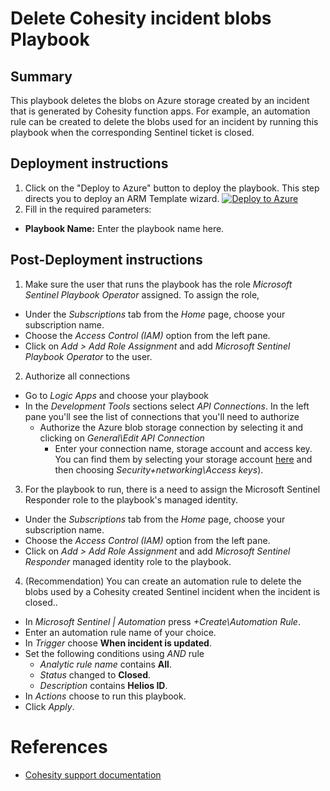 # Delete Cohesity incident blobs Playbook
## Summary
This playbook deletes the blobs on Azure storage created by an incident that is generated by Cohesity function apps. For example, an automation rule can be created to delete the blobs used for an incident by running this playbook when the corresponding Sentinel ticket is closed.

## Deployment instructions
1. Click on the "Deploy to Azure" button to deploy the playbook. This step directs you to deploy an ARM Template wizard.
[![Deploy to Azure](https://aka.ms/deploytoazurebutton)](https://portal.azure.com/#create/Microsoft.Template/uri/https%3A%2F%2Fraw.githubusercontent.com%2Fcohesity%2FAzure-Sentinel%2FCohesitySecurity.internal%2FSolutions%2FCohesitySecurity%2FPlaybooks%2FCohesity_Delete_Incident_Blobs%2Fazuredeploy.json)
2. Fill in the required parameters:
* __Playbook Name:__ Enter the playbook name here.

## Post-Deployment instructions
1. Make sure the user that runs the playbook has the role _Microsoft Sentinel Playbook Operator_ assigned. To assign the role,
* Under the _Subscriptions_ tab from the _Home_ page, choose your subscription name.
* Choose the _Access Control (IAM)_ option from the left pane.
* Click on _Add > Add Role Assignment_ and add _Microsoft Sentinel Playbook Operator_ to the user.

2. Authorize all connections
* Go to _Logic Apps_ and choose your playbook
* In the _Development Tools_ sections select _API Connections_. In the left pane you'll see the list of connections that you'll need to authorize
  * Authorize the Azure blob storage connection by selecting it and clicking on _General\Edit API Connection_
    * Enter your connection name, storage account and access key. You can find them by selecting your storage account [here](https://portal.azure.com/#view/HubsExtension/BrowseResource/resourceType/Microsoft.Storage%2FStorageAccounts) and then choosing _Security+networking\Access keys_).

3. For the playbook to run, there is a need to assign the Microsoft Sentinel Responder role to the playbook's managed identity.
* Under the _Subscriptions_ tab from the _Home_ page, choose your subscription name.
* Choose the _Access Control (IAM)_ option from the left pane.
* Click on _Add > Add Role Assignment_ and add _Microsoft Sentinel Responder_ managed identity role to the playbook.

4. (Recommendation) You can create an automation rule to delete the blobs used by a Cohesity created Sentinel incident when the incident is closed..
* In _Microsoft Sentinel | Automation_ press _+Create\Automation Rule_.
* Enter an automation rule name of your choice.
* In _Trigger_ choose __When incident is updated__.
* Set the following conditions using _AND_ rule
  * _Analytic rule name_ contains **All**.
  * _Status_ changed to **Closed**.
  * _Description_ contains **Helios ID**.
* In _Actions_ choose to run this playbook.
* Click _Apply_.

#  References
 - [Cohesity support documentation](https://docs.cohesity.com/ui/login?redirectPath=%2FHomePage%2FContent%2FTechGuides%2FTechnicalGuides.htm)
